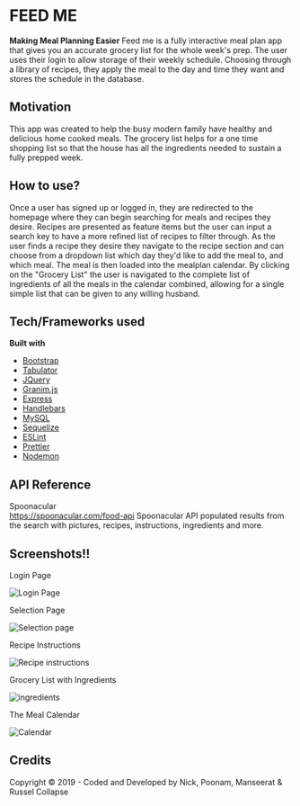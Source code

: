 # FEED ME
**Making Meal Planning Easier**
Feed me is a fully interactive meal plan app that gives you an accurate grocery list for the whole week's prep. The user uses their login to allow storage of their weekly schedule. Choosing through a library of recipes, they apply the meal to the day and time they want and stores the schedule in the database.
## Motivation
This app was created to help the busy modern family have healthy and delicious home cooked meals. The grocery list helps for a one time shopping list so that the house has all the ingredients needed to sustain a fully prepped week.
## How to use?
Once a user has signed up or logged in, they are redirected to the homepage where they can begin searching for meals and recipes they desire. Recipes are presented as feature items but the user can input a search key to have a more refined list of recipes to filter through. As the user finds a recipe they desire they navigate to the recipe section and can choose from a dropdown list which day they'd like to add the meal to, and which meal. The meal is then loaded into the mealplan calendar.
By clicking on the "Grocery List" the user is navigated to the complete list of ingredients of all the meals in the calendar combined, allowing for a single simple list that can be given to any willing husband.
## Tech/Frameworks used
**Built with**
- [Bootstrap](https://getbootstrap.com/)
- [Tabulator](<(http://www.tabulator.info/)>)
- [JQuery](https://jquery.com/)
- [Granim.js](<(https://www.npmjs.com/package/granim)>)
- [Express](<(https://www.npmjs.com/package/express)>)
- [Handlebars](<(https://www.npmjs.com/package/handlebars)>)
- [MySQL](<(https://www.mysql.com/)>)
- [Sequelize](<(https://sequelize.org/)>)
- [ESLint](<(https://eslint.org/)>)
- [Prettier](<(https://prettier.io/)>)
- [Nodemon](<(https://www.npmjs.com/package/nodemon)>)
## API Reference
Spoonacular  
https://spoonacular.com/food-api
Spoonacular API populated results from the search with pictures, recipes, instructions, ingredients and more.
## Screenshots!!

Login Page

![Login Page](https://lh3.googleusercontent.com/AIGm-mea2wGqfS3zjJhWkM31Nw0yZYysM8e8mFYXfrzN5aXM4bffeqciF5353cUvkwbXMPXBytzs "login")

Selection Page

![Selection page](https://lh3.googleusercontent.com/KlQNU_CwqBc2Y738ulHgWoZbYk5f-zE_D6R542ofee7uISEbMXeST1uZf5R6ECWLDlIxeeCrzxP9 "selection")

Recipe Instructions

![Recipe instructions](https://lh3.googleusercontent.com/yW0B_3I8p8lG2c5zmazDAnV8apgpqzghHlMr54B5SlUUO_rfuFg5owaB2LPALoHeAr-TR9nbhwJQ "recipe instructions")

Grocery List with Ingredients

![ingredients](https://lh3.googleusercontent.com/Sf6bIyS-GA9Wz9RUWfHMLS72FXhZYpjIJxIcSfoaYdg-2aowxdZlRNNPa3kwP54mp7JoJrTEyBmn "ingredients")

The Meal Calendar

![Calendar](https://lh3.googleusercontent.com/JoO0NccoVr08UtmzN750prBx9g_6lWsmmU32l45T4RhpJPg1M7chXMTGQ_IfEy9xwlFiox4Nr9Si "Calendar")

## Credits
Copyright © 2019 - Coded and Developed by Nick, Poonam, Manseerat & Russel
Collapse



